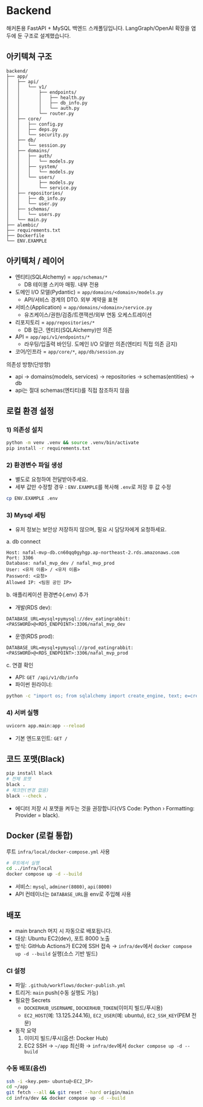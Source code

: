 # Backend

해커톤용 FastAPI + MySQL 백엔드 스캐폴딩입니다. LangGraph/OpenAI 확장을 염두에 둔 구조로 설계했습니다.

## 아키텍쳐 구조
```
backend/
├── app/
│   ├── api/
│   │   └── v1/
│   │       ├── endpoints/
│   │       │   ├── health.py
│   │       │   ├── db_info.py
│   │       │   └── auth.py
│   │       └── router.py
│   ├── core/
│   │   ├── config.py
│   │   ├── deps.py
│   │   └── security.py
│   ├── db/
│   │   └── session.py
│   ├── domains/
│   │   ├── auth/
│   │   │   └── models.py           
│   │   ├── system/
│   │   │   └── models.py          
│   │   └── users/
│   │       ├── models.py           
│   │       └── service.py          
│   ├── repositories/
│   │   ├── db_info.py
│   │   └── user.py                 
│   ├── schemas/
│   │   └── users.py                
│   └── main.py
├── alembic/
├── requirements.txt
├── Dockerfile
└── ENV.EXAMPLE
```

## 아키텍처 / 레이어
- 엔티티(SQLAlchemy) = `app/schemas/*`
  - DB 테이블 스키마 매핑. 내부 전용
- 도메인 I/O 모델(Pydantic) = `app/domains/<domain>/models.py`
  - API/서비스 경계의 DTO. 외부 계약을 표현
- 서비스(Application) = `app/domains/<domain>/service.py`
  - 유즈케이스/권한/검증/트랜잭션/외부 연동 오케스트레이션
- 리포지토리 = `app/repositories/*`
  - DB 접근. 엔티티(SQLAlchemy)만 의존
- API = `app/api/v1/endpoints/*`
  - 라우팅/입출력 바인딩. 도메인 I/O 모델만 의존(엔티티 직접 의존 금지)
- 코어/인프라 = `app/core/*`, `app/db/session.py`

의존성 방향(단방향)
- api → domains(models, services) → repositories → schemas(entities) → db
- api는 절대 schemas(엔티티)를 직접 참조하지 않음

## 로컬 환경 설정
### 1) 의존성 설치
```bash
python -m venv .venv && source .venv/bin/activate
pip install -r requirements.txt
```

### 2) 환경변수 파일 생성
- 별도로 요청하여 전달받아주세요.
- 세부 값만 수정할 경우 : `ENV.EXAMPLE`를 복사해 `.env`로 저장 후 값 수정
```bash
cp ENV.EXAMPLE .env
```


### 3) Mysql 세팅
- 유저 정보는 보안상 저장하지 않으며, 필요 시 담당자에게 요청하세요.

a. db connect 
```
Host: nafal-mvp-db.cn60qq0gyhgp.ap-northeast-2.rds.amazonaws.com
Port: 3306
Database: nafal_mvp_dev / nafal_mvp_prod
User: <유저 이름> / <유저 이름>
Password: <요청>
Allowed IP: <팀원 공인 IP>
```

b. 애플리케이션 환경변수(.env) 추가
- 개발(RDS dev):
```env
DATABASE_URL=mysql+pymysql://dev_eatingrabbit:<PASSWORD>@<RDS_ENDPOINT>:3306/nafal_mvp_dev
```
- 운영(RDS prod):
```env
DATABASE_URL=mysql+pymysql://prod_eatingrabbit:<PASSWORD>@<RDS_ENDPOINT>:3306/nafal_mvp_prod
```

c. 연결 확인
- API: `GET /api/v1/db/info`
- 파이썬 원라이너:
```bash
python -c "import os; from sqlalchemy import create_engine, text; e=create_engine(os.environ['DATABASE_URL']); print(e.connect().execute(text('select 1')).scalar())"
```

### 4) 서버 실행
```bash
uvicorn app.main:app --reload
```
- 기본 엔드포인트: `GET /`


## 코드 포맷(Black)
```bash
pip install black
# 전체 포맷
black .
# 체크만(변경 없음)
black --check .
```
- 에디터 저장 시 포맷을 켜두는 것을 권장합니다(VS Code: Python › Formatting: Provider = black).

## Docker (로컬 통합)
루트 `infra/local/docker-compose.yml` 사용
```bash
# 루트에서 실행
cd ../infra/local
docker compose up -d --build
```
- 서비스: `mysql`, `adminer(8080)`, `api(8000)`
- API 컨테이너는 `DATABASE_URL`을 env로 주입해 사용


## 배포
- main branch 머지 시 자동으로 배포됩니다.
- 대상: Ubuntu EC2(dev), 포트 8000 노출
- 방식: GitHub Actions가 EC2에 SSH 접속 → `infra/dev`에서 `docker compose up -d --build` 실행(소스 기반 빌드)

### CI 설정
- 파일: `.github/workflows/docker-publish.yml`
- 트리거: `main` push(수동 실행도 가능)
- 필요한 Secrets
  - `DOCKERHUB_USERNAME`, `DOCKERHUB_TOKEN`(이미지 빌드/푸시용)
  - `EC2_HOST`(예: 13.125.244.16), `EC2_USER`(예: ubuntu), `EC2_SSH_KEY`(PEM 전문)
- 동작 요약
  1) 이미지 빌드/푸시(옵션: Docker Hub)
  2) EC2 SSH → `~/app` 최신화 → `infra/dev`에서 `docker compose up -d --build`

### 수동 배포(옵션)
```bash
ssh -i <key.pem> ubuntu@<EC2_IP>
cd ~/app
git fetch --all && git reset --hard origin/main
cd infra/dev && docker compose up -d --build
```